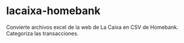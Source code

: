 lacaixa-homebank
================

Convierte archivos excel de la web de La Caixa en CSV de Homebank. Categoriza las transacciones.
